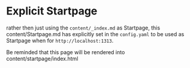 # Explicit Startpage
rather then just using the `content/_index.md` as Startpage, this content/Startpage.md has explicitly set in the `config.yaml` to be used as Startpage when for `http://localhost:1313`. 

Be reminded that this page will be rendered into content/startpage/index.html